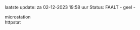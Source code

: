 laatste update: 
za 02-12-2023 19:58   uur 
Status: FAALT - geel - 
<div class="service Y">microstation</div><div class="service G">httpstat</div>